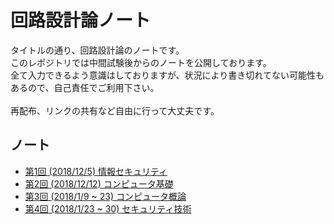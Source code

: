 # 回路設計論ノート

タイトルの通り、回路設計論のノートです。  
このレポジトリでは中間試験後からのノートを公開しております。  
全て入力できるよう意識はしておりますが、状況により書き切れてない可能性もあるので、自己責任でご利用下さい。  
<br /> 
再配布、リンクの共有など自由に行って大丈夫です。

## ノート
- [第1回 (2018/12/5) 情報セキュリティ](https://github.com/tmorio/CircleClass/blob/master/後期期末1.md)
- [第2回 (2018/12/12) コンピュータ基礎](https://github.com/tmorio/CircleClass/blob/master/後期期末2.md)
- [第3回 (2018/1/9 ~ 23) コンピュータ概論](https://github.com/tmorio/CircleClass/blob/master/後期期末3.md)
- [第4回 (2018/1/23 ~ 30) セキュリティ技術](https://github.com/tmorio/CircleClass/blob/master/後期期末4.md)
